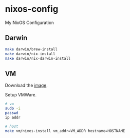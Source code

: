 # nixos-config
My NixOS Configuration

## Darwin

```sh
make darwin/brew-install
make darwin/nix-install
make darwin/nix-darwin-install
```

## VM

Download the [image](https://nixos.org/download).

Setup VMWare.

```sh
# vm
sudo -i
passwd
ip addr

# host
make vm/nixos-install vm_addr=VM_ADDR hostname=HOSTNAME
```
